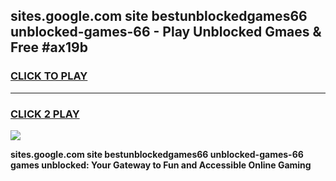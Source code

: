
## sites.google.com site bestunblockedgames66 unblocked-games-66 - Play Unblocked Gmaes & Free #ax19b
<h3>
<a href="https://premium.freeplayer.one?title=sites.google.com_site_bestunblockedgames66_unblocked-games-66&ref=03M">CLICK TO PLAY</a></h3>
<hr>

<h3>
<a href="https://premium.freeplayer.one?title=sites.google.com_site_bestunblockedgames66_unblocked-games-66&ref=03M">CLICK 2 PLAY</a>
  
</h3>

<a href="https://premium.freeplayer.one?title=sites.google.com_site_bestunblockedgames66_unblocked-games-66&ref=03M"><img src="https://clearcache.store/games.png"></a>


**sites.google.com site bestunblockedgames66 unblocked-games-66 games unblocked: Your Gateway to Fun and Accessible Online Gaming**
